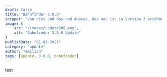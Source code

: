 ```yaml
---
draft: false
title: "Bahnfinder 3.0.0"
snippet: "Von dies und das und Ananas. Was neu ist in Version 3 erzähöen wir Dir hier."
image: {
    src: "/images/update300.png",
    alt: "Bahnfinder 3.0.0 Update"
}
publishDate: "01.01.2023"
category: "update"
author: "emilian"
tags: [update, 3.0.0, bahnfinder]
---
```


test
